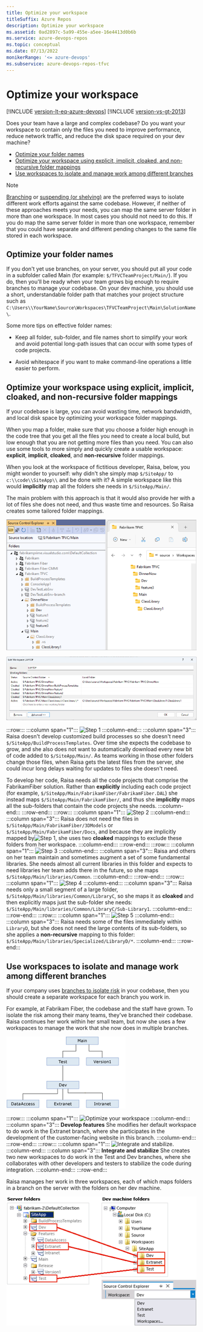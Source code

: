 ```yaml
---
title: Optimize your workspace
titleSuffix: Azure Repos
description: Optimize your workspace
ms.assetid: 0ad2897c-5a99-455e-a5ee-16e4413d0b6b
ms.service: azure-devops-repos
ms.topic: conceptual
ms.date: 07/13/2022
monikerRange: '<= azure-devops'
ms.subservice: azure-devops-repos-tfvc
---
```



# Optimize your workspace

[!INCLUDE [version-lt-eq-azure-devops](../../includes/version-lt-eq-azure-devops.md)]
[!INCLUDE [version-vs-gt-2013](../../includes/version-vs-gt-2013.md)]


Does your team have a large and complex codebase? Do you want your workspace to contain only the files you need to improve performance, reduce network traffic, and reduce the disk space required on your dev machine?

-   [Optimize your folder names](optimize-your-workspace.md#folder_name)
-   [Optimize your workspace using explicit, implicit, cloaked, and non-recursive folder mappings](optimize-your-workspace.md#mappings)
-   [Use workspaces to isolate and manage work among different branches](optimize-your-workspace.md#isolate)

> [!NOTE]
> [Branching](branching-strategies-with-tfvc.md) or [suspending (or shelving)](suspend-your-work-manage-your-shelvesets.md) are the preferred ways to isolate different work efforts against the same codebase. However, if neither of these approaches meets your needs, you can map the same server folder in more than one workspace. In most cases you should not need to do this. If you do map the same server folder in more than one workspace, remember that you could have separate and different pending changes to the same file stored in each workspace.


<a name="folder_name"></a>

## Optimize your folder names

If you don't yet use branches, on your server, you should put all your code in a subfolder called Main (for example: `$/TFVCTeamProject/Main/`). If you do, then you'll be ready when your team grows big enough to require branches to manage your codebase. On your dev machine, you should use a short, understandable folder path that matches your project structure such as `C:\Users\\YourName\Source\Workspaces\TFVCTeamProject\Main\SolutionName\`.

Some more tips on effective folder names:

-   Keep all folder, sub-folder, and file names short to simplify your work and avoid potential long-path issues that can occur with some types of code projects.

-   Avoid whitespace if you want to make command-line operations a little easier to perform.

<a name="mappings"></a>

## Optimize your workspace using explicit, implicit, cloaked, and non-recursive folder mappings

If your codebase is large, you can avoid wasting time, network bandwidth, and local disk space by optimizing your workspace folder mappings.

When you map a folder, make sure that you choose a folder high enough in the code tree that you get all the files you need to create a local build, but low enough that you are not getting more files than you need. You can also use some tools to more simply and quickly create a usable workspace: **explicit**, **implicit**, **cloaked**, and **non-recursive** folder mappings.

When you look at the workspace of fictitious developer, Raisa, below, you might wonder to yourself: why didn't she simply map `$/SiteApp/` to `c:\\code\\SiteApp\\` and be done with it? A simple workspace like this would **implicitly** map all the folders she needs in `$/SiteApp/Main/`.

The main problem with this approach is that it would also provide her with a lot of files she does not need, and thus waste time and resources. So Raisa creates some tailored folder mappings.

![Folder mappings](media/optimize-your-workspace/IC720115.png)

![Second folder mapping.](media/optimize-your-workspace/IC720116.png)

:::row:::
   :::column span="1":::
   ![Step 1](media/optimize-your-workspace/IC756627.png)
   :::column-end:::
   :::column span="3":::
   Raisa doesn&#39;t develop customized build processes so she doesn&#39;t need `$/SiteApp/BuildProcessTemplates`. Over time she expects the codebase to grow, and she also does not want to automatically download every new bit of code added to `$/SiteApp/Main/`. As teams working in those other folders change those files, when Raisa gets the latest files from the server, she could incur long delays waiting for updates to files she doesn&#39;t need.

   To develop her code, Raisa needs all the code projects that comprise the FabrikamFiber solution. Rather than **explicitly** including each code project (for example, `$/SiteApp/Main/FabrikamFiber/FabrikamFiber.DAL`) she instead maps `$/SiteApp/Main/FabrikamFiber/`, and thus she **implicitly** maps all the sub-folders that contain the code projects she needs.
   :::column-end:::
:::row-end:::
:::row:::
   :::column span="1":::
   ![Step 2](media/optimize-your-workspace/IC646325.png)
   :::column-end:::
   :::column span="3":::
   Raisa does not need the files in `$/SiteApp/Main/FabrikamFiber/3DModels` or `$/SiteApp/Main/FabrikamFiber/Docs`, and because they are implicitly mapped by![Step 1](media/optimize-your-workspace/IC756627.png), she uses two **cloaked** mappings to exclude these folders from her workspace.
   :::column-end:::
:::row-end:::
:::row:::
   :::column span="1":::
   ![Step 3](media/optimize-your-workspace/IC646326.png)
   :::column-end:::
   :::column span="3":::
   Raisa and others on her team maintain and sometimes augment a set of some fundamental libraries. She needs almost all current libraries in this folder and expects to need libraries her team adds there in the future, so she maps `$/SiteApp/Main/libraries/Common`.
   :::column-end:::
:::row-end:::
:::row:::
   :::column span="1":::
   ![Step 4](media/optimize-your-workspace/IC646327.png)
   :::column-end:::
   :::column span="3":::
   Raisa needs only a small segment of a large folder, `$/SiteApp/Main/libraries/Common/LibraryC`, so she maps it as **cloaked** and then explicitly maps just the sub-folder she needs: `$/SiteApp/Main/libraries/Common/LibraryC/Sub-Library1`.
   :::column-end:::
:::row-end:::
:::row:::
   :::column span="1":::
   ![Step 5](media/optimize-your-workspace/IC646328.png)
   :::column-end:::
   :::column span="3":::
   Raisa needs some of the files immediately within `LibraryD`, but she does not need the large contents of its sub-folders, so she applies a **non-recursive** mapping to this folder: `$/SiteApp/Main/libraries/Specialized/LibraryD/*`.
   :::column-end:::
:::row-end:::

<a name="isolate"></a>

## Use workspaces to isolate and manage work among different branches

If your company uses [branches to isolate risk](branching-strategies-with-tfvc.md) in your codebase, then you should create a separate workspace for each branch you work in.

For example, at Fabrikam Fiber, the codebase and the staff have grown. To isolate the risk among their many teams, they've branched their codebase. Raisa continues her work within her small team, but now she uses a few workspaces to manage the work that she now does in multiple branches.

![Diagram showing multiple branches.](media/optimize-your-workspace/IC578257.png)

:::row:::
   :::column span="1":::
   ![Optimize your workspace](media/optimize-your-workspace/IC756627.png)
   :::column-end:::
   :::column span="3":::
   **Develop features** She modifies her default workspace to do work in the Extranet branch, where she participates in the development of the customer-facing website in this branch.
   :::column-end:::
:::row-end:::
:::row:::
   :::column span="1":::
   ![Integrate and stabilize.](media/optimize-your-workspace/IC646325.png)
   :::column-end:::
   :::column span="3":::
   **Integrate and stabilize** She creates two new workspaces to do work in the Test and Dev branches, where she collaborates with other developers and testers to stabilize the code during integration.
   :::column-end:::
:::row-end:::

Raisa manages her work in three workspaces, each of which maps folders in a branch on the server with the folders on her dev machine.

![Diagram showing mapping branches to folders.](media/optimize-your-workspace/IC720117.png)

